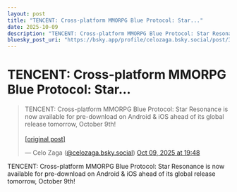 ```yaml
---
layout: post
title: "TENCENT: Cross-platform MMORPG Blue Protocol: Star..."
date: 2025-10-09
description: "TENCENT: Cross-platform MMORPG Blue Protocol: Star Resonance is now available for pre-download on Android & iOS ahead of its global release tomorrow, Oc..."
bluesky_post_uri: "https://bsky.app/profile/celozaga.bsky.social/post/3m2rwenjeuc2o"
---
```


<h1 class="bluesky-post-title">TENCENT: Cross-platform MMORPG Blue Protocol: Star...</h1>

<blockquote class="bluesky-embed" data-bluesky-uri="at://did:plc:lmh6rennptq77inaztnovw4b/app.bsky.feed.post/3m2rwenjeuc2o" data-bluesky-embed-color-mode="system">
<p lang="">TENCENT: Cross-platform MMORPG Blue Protocol: Star Resonance is now available for pre-download on Android & iOS ahead of its global release tomorrow, October 9th!<br><br><a href="https://bsky.app/profile/celozaga.bsky.social/post/3m2rwenjeuc2o">[original post]</a></p>
&mdash; Celo Zaga (<a href="https://bsky.app/profile/did:plc:lmh6rennptq77inaztnovw4b?ref_src=embed">@celozaga.bsky.social</a>) <a href="https://bsky.app/profile/celozaga.bsky.social/post/3m2rwenjeuc2o?ref_src=embed">Oct 09, 2025 at 19:48</a>
</blockquote>
<script async src="https://embed.bsky.app/static/embed.js" charset="utf-8"></script>

<p class="bluesky-post-description">TENCENT: Cross-platform MMORPG Blue Protocol: Star Resonance is now available for pre-download on Android & iOS ahead of its global release tomorrow, October 9th!</p>
